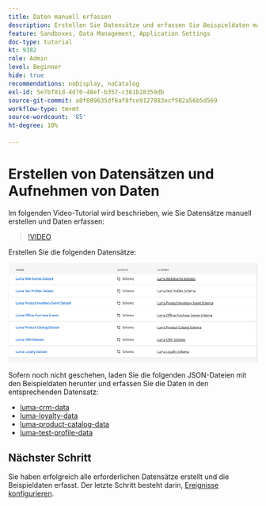 ```yaml
---
title: Daten manuell erfassen
description: Erstellen Sie Datensätze und erfassen Sie Beispieldaten manuell.
feature: Sandboxes, Data Management, Application Settings
doc-type: tutorial
kt: 9382
role: Admin
level: Beginner
hide: true
recommendations: noDisplay, noCatalog
exl-id: 5e7bf81d-4d70-48ef-b357-c361b28359db
source-git-commit: a0f089635df6af8fce9127083ecf582a56b5d569
workflow-type: tm+mt
source-wordcount: '85'
ht-degree: 10%

---
```


# Erstellen von Datensätzen und Aufnehmen von Daten

Im folgenden Video-Tutorial wird beschrieben, wie Sie Datensätze manuell erstellen und Daten erfassen:

>[!VIDEO](https://video.tv.adobe.com/v/334293?quality=12)


Erstellen Sie die folgenden Datensätze:

![Erstellen von Datensätzen](/help/tutorial-configure-a-training-sandbox/assets/datasets.png)

Sofern noch nicht geschehen, laden Sie die folgenden JSON-Dateien mit den Beispieldaten herunter und erfassen Sie die Daten in den entsprechenden Datensatz:

* [luma-crm-data](/help/tutorial-configure-a-training-sandbox/assets/luma-data/luma-crm-data.json)
* [luma-loyalty-data](/help/tutorial-configure-a-training-sandbox/assets/luma-data/luma-loyalty-data.json)
* [luma-product-catalog-data](/help/tutorial-configure-a-training-sandbox/assets/luma-data/luma-product-catalog-data.json)
* [luma-test-profile-data](/help/tutorial-configure-a-training-sandbox/assets/luma-data/luma-test-profiles-data.json)

## Nächster Schritt

Sie haben erfolgreich alle erforderlichen Datensätze erstellt und die Beispieldaten erfasst. Der letzte Schritt besteht darin, [Ereignisse konfigurieren](/help/tutorial-configure-a-training-sandbox/configure-events.md).
